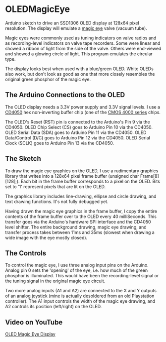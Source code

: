 # OLEDMagicEye

Arduino sketch to drive an SSD1306 OLED display at 128x64 pixel resolution.
The display will emulate a
[magic eye](https://en.wikipedia.org/wiki/Magic_eye_tube "Wikipedia: Magic Eye Tube")
valve (vacuum tube).

Magic eyes were commonly used as tuning indicators on valve radios and as recording-level
indicators on valve tape recorders.
Some were linear and showed a ribbon of light from the side of the valve.
Others were end-viewed and showed a glowing circle of light.
This program emulates the circular type.

The display looks best when used with a blue/green OLED. White OLEDs also work, but don't
look as good as one that more closely resembles the original green phosphor of the
magic eye.

## The Arduino Connections to the OLED

The OLED display needs a 3.3V power supply and 3.3V signal levels.
I use a
[CD4050](http://www.ti.com/product/CD4050B "TI: CD4050")
hex non-inverting buffer chip (one of the
[CMOS 4000 series](https://en.wikipedia.org/wiki/4000_series "Wikipedia: 4000 series")
chips.

The OLED's Reset (RST) pin is connected to the Arduino's Pin 9 via the CD4050.
OLED Chip Select (CS) goes to Arduino Pin 10 via the CD4050.
OLED Serial Data (SDA) goes to Arduino Pin 11 via the CD4050.
OLED Data/Control (D/C) goes to Arduino Pin 12 via the CD4050.
OLED Serial Clock (SCLK) goes to Arduino Pin 13 via the CD4050.

## The Sketch

To draw the magic eye graphics on the OLED, I use a rudimentary graphics library that writes
into a 128x64 pixel frame buffer (unsigned char Frame\[8]\[128];).
Each bit in the frame buffer corresponds to a pixel on the OLED.
Bits set to '1' represent pixels that are lit on the OLED.

The graphics library includes line-drawing, ellipse and circle drawing, and text drawing
functions.
It's not fully debugged yet.

Having drawn the magic eye graphics in the frame buffer, I copy the entire contents of the
frame buffer over to the OLED every 40 milliSeconds.
This transfer goes via the Arduino's hardware SPI interface and the CD4050 level shifter.
The entire background drawing, magic eye drawing, and transfer process takes between 11ms
and 35ms (slowest when drawing a wide image with the eye mostly closed).

## The Controls

To control the magic eye, I use three analog input pins on the Arduino. Analog pin 0 sets the
'opening' of the eye, i.e. how much of the green phosphor is illuminated. This would
have been the recording-level signal or the tuning signal in the original magic eye circuit.

Two more analog inputs (A1 and A2) are connected to the X and Y outputs of an analog joystick
(mine is actually desoldered from an old Playstation controller). The A1 input controls the
width of the magic eye drawing, and A2 controls its position (left/right) on the OLED.

## Video on YouTube

[OLED Magic Eye Display](https://www.youtube.com/watch?v=JbrQHo7OYMs "YouTube: OLED Magic Eye Display")

